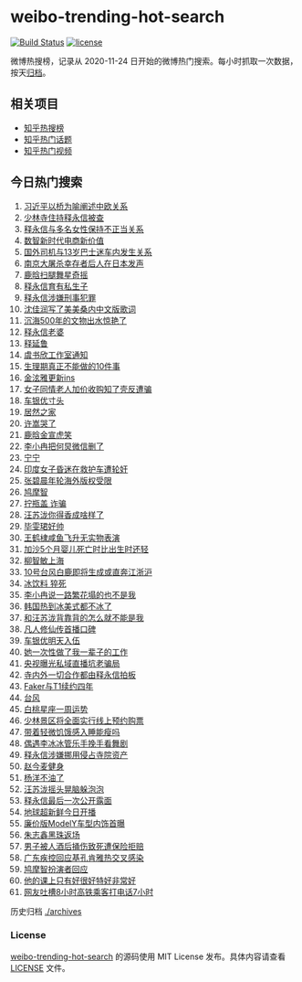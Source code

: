 # weibo-trending-hot-search

[![Build Status](https://github.com/justjavac/weibo-trending-hot-search/workflows/ci/badge.svg?branch=master)](https://github.com/justjavac/weibo-trending-hot-search/actions)
[![license](https://img.shields.io/github/license/justjavac/weibo-trending-hot-search)](https://github.com/justjavac/weibo-trending-hot-search/blob/master/LICENSE)

微博热搜榜，记录从 2020-11-24 日开始的微博热门搜索。每小时抓取一次数据，按天[归档](./archives)。

## 相关项目

- [知乎热搜榜](https://github.com/justjavac/zhihu-trending-top-search)
- [知乎热门话题](https://github.com/justjavac/zhihu-trending-hot-questions)
- [知乎热门视频](https://github.com/justjavac/zhihu-trending-hot-video)

## 今日热门搜索

<!-- BEGIN -->
<!-- 最后更新时间 Mon Jul 28 2025 03:17:31 GMT+0800 (China Standard Time) -->

1. [习近平以桥为喻阐述中欧关系](https://s.weibo.com//weibo?q=%23%E4%B9%A0%E8%BF%91%E5%B9%B3%E4%BB%A5%E6%A1%A5%E4%B8%BA%E5%96%BB%E9%98%90%E8%BF%B0%E4%B8%AD%E6%AC%A7%E5%85%B3%E7%B3%BB%23&Refer=new_time)
1. [少林寺住持释永信被查](https://s.weibo.com//weibo?q=%23%E5%B0%91%E6%9E%97%E5%AF%BA%E4%BD%8F%E6%8C%81%E9%87%8A%E6%B0%B8%E4%BF%A1%E8%A2%AB%E6%9F%A5%23&t=31&band_rank=1&Refer=top)
1. [释永信与多名女性保持不正当关系](https://s.weibo.com//weibo?q=%23%E9%87%8A%E6%B0%B8%E4%BF%A1%E4%B8%8E%E5%A4%9A%E5%90%8D%E5%A5%B3%E6%80%A7%E4%BF%9D%E6%8C%81%E4%B8%8D%E6%AD%A3%E5%BD%93%E5%85%B3%E7%B3%BB%23&t=31&band_rank=2&Refer=top)
1. [数智新时代电商新价值](https://s.weibo.com//weibo?q=%23%E6%95%B0%E6%99%BA%E6%96%B0%E6%97%B6%E4%BB%A3%E7%94%B5%E5%95%86%E6%96%B0%E4%BB%B7%E5%80%BC%23&t=31&band_rank=3&Refer=top)
1. [国外司机与13岁巴士迷车内发生关系](https://s.weibo.com//weibo?q=%23%E5%9B%BD%E5%A4%96%E5%8F%B8%E6%9C%BA%E4%B8%8E13%E5%B2%81%E5%B7%B4%E5%A3%AB%E8%BF%B7%E8%BD%A6%E5%86%85%E5%8F%91%E7%94%9F%E5%85%B3%E7%B3%BB%23&t=31&band_rank=4&Refer=top)
1. [南京大屠杀幸存者后人在日本发声](https://s.weibo.com//weibo?q=%23%E5%8D%97%E4%BA%AC%E5%A4%A7%E5%B1%A0%E6%9D%80%E5%B9%B8%E5%AD%98%E8%80%85%E5%90%8E%E4%BA%BA%E5%9C%A8%E6%97%A5%E6%9C%AC%E5%8F%91%E5%A3%B0%23&t=31&band_rank=50&Refer=top)
1. [鹿晗扫腿舞星奇摇](https://s.weibo.com//weibo?q=%23%E9%B9%BF%E6%99%97%E6%89%AB%E8%85%BF%E8%88%9E%E6%98%9F%E5%A5%87%E6%91%87%23&t=31&band_rank=15&Refer=top)
1. [释永信育有私生子](https://s.weibo.com//weibo?q=%23%E9%87%8A%E6%B0%B8%E4%BF%A1%E8%82%B2%E6%9C%89%E7%A7%81%E7%94%9F%E5%AD%90%23&t=31&band_rank=7&Refer=top)
1. [释永信涉嫌刑事犯罪](https://s.weibo.com//weibo?q=%23%E9%87%8A%E6%B0%B8%E4%BF%A1%E6%B6%89%E5%AB%8C%E5%88%91%E4%BA%8B%E7%8A%AF%E7%BD%AA%23&t=31&band_rank=16&Refer=top)
1. [沈佳润写了美美桑内中文版歌词](https://s.weibo.com//weibo?q=%E6%B2%88%E4%BD%B3%E6%B6%A6%E5%86%99%E4%BA%86%E7%BE%8E%E7%BE%8E%E6%A1%91%E5%86%85%E4%B8%AD%E6%96%87%E7%89%88%E6%AD%8C%E8%AF%8D&t=31&band_rank=8&Refer=top)
1. [沉海500年的文物出水惊艳了](https://s.weibo.com//weibo?q=%23%E6%B2%89%E6%B5%B7500%E5%B9%B4%E7%9A%84%E6%96%87%E7%89%A9%E5%87%BA%E6%B0%B4%E6%83%8A%E8%89%B3%E4%BA%86%23&t=31&band_rank=10&Refer=top)
1. [释永信老婆](https://s.weibo.com//weibo?q=%E9%87%8A%E6%B0%B8%E4%BF%A1%E8%80%81%E5%A9%86&t=31&band_rank=11&Refer=top)
1. [释延鲁](https://s.weibo.com//weibo?q=%E9%87%8A%E5%BB%B6%E9%B2%81&t=31&band_rank=12&Refer=top)
1. [虞书欣工作室通知](https://s.weibo.com//weibo?q=%23%E8%99%9E%E4%B9%A6%E6%AC%A3%E5%B7%A5%E4%BD%9C%E5%AE%A4%E9%80%9A%E7%9F%A5%23&t=31&band_rank=26&Refer=top)
1. [生理期真正不能做的10件事](https://s.weibo.com//weibo?q=%23%E7%94%9F%E7%90%86%E6%9C%9F%E7%9C%9F%E6%AD%A3%E4%B8%8D%E8%83%BD%E5%81%9A%E7%9A%8410%E4%BB%B6%E4%BA%8B%23&t=31&band_rank=13&Refer=top)
1. [金泫雅更新ins](https://s.weibo.com//weibo?q=%23%E9%87%91%E6%B3%AB%E9%9B%85%E6%9B%B4%E6%96%B0ins%23&t=31&band_rank=24&Refer=top)
1. [女子同情老人加价收购知了壳反遭骗](https://s.weibo.com//weibo?q=%23%E5%A5%B3%E5%AD%90%E5%90%8C%E6%83%85%E8%80%81%E4%BA%BA%E5%8A%A0%E4%BB%B7%E6%94%B6%E8%B4%AD%E7%9F%A5%E4%BA%86%E5%A3%B3%E5%8F%8D%E9%81%AD%E9%AA%97%23&t=31&band_rank=20&Refer=top)
1. [车银优寸头](https://s.weibo.com//weibo?q=%23%E8%BD%A6%E9%93%B6%E4%BC%98%E5%AF%B8%E5%A4%B4%23&t=31&band_rank=14&Refer=top)
1. [居然之家](https://s.weibo.com//weibo?q=%E5%B1%85%E7%84%B6%E4%B9%8B%E5%AE%B6&t=31&band_rank=18&Refer=top)
1. [许嵩哭了](https://s.weibo.com//weibo?q=%E8%AE%B8%E5%B5%A9%E5%93%AD%E4%BA%86&t=31&band_rank=19&Refer=top)
1. [鹿晗金宣虎笑](https://s.weibo.com//weibo?q=%23%E9%B9%BF%E6%99%97%E9%87%91%E5%AE%A3%E8%99%8E%E7%AC%91%23&t=31&band_rank=6&Refer=top)
1. [李小冉把何炅微信删了](https://s.weibo.com//weibo?q=%E6%9D%8E%E5%B0%8F%E5%86%89%E6%8A%8A%E4%BD%95%E7%82%85%E5%BE%AE%E4%BF%A1%E5%88%A0%E4%BA%86&t=31&band_rank=22&Refer=top)
1. [宁宁](https://s.weibo.com//weibo?q=%E5%AE%81%E5%AE%81&t=31&band_rank=21&Refer=top)
1. [印度女子昏迷在救护车遭轮奸](https://s.weibo.com//weibo?q=%23%E5%8D%B0%E5%BA%A6%E5%A5%B3%E5%AD%90%E6%98%8F%E8%BF%B7%E5%9C%A8%E6%95%91%E6%8A%A4%E8%BD%A6%E9%81%AD%E8%BD%AE%E5%A5%B8%23&t=31&band_rank=23&Refer=top)
1. [张碧晨年轮海外版权受限](https://s.weibo.com//weibo?q=%23%E5%BC%A0%E7%A2%A7%E6%99%A8%E5%B9%B4%E8%BD%AE%E6%B5%B7%E5%A4%96%E7%89%88%E6%9D%83%E5%8F%97%E9%99%90%23&t=31&band_rank=33&Refer=top)
1. [鸠摩智](https://s.weibo.com//weibo?q=%E9%B8%A0%E6%91%A9%E6%99%BA&t=31&band_rank=49&Refer=top)
1. [拧瓶盖 诈骗](https://s.weibo.com//weibo?q=%E6%8B%A7%E7%93%B6%E7%9B%96%20%E8%AF%88%E9%AA%97&t=31&band_rank=26&Refer=top)
1. [汪苏泷你得香成啥样了](https://s.weibo.com//weibo?q=%E6%B1%AA%E8%8B%8F%E6%B3%B7%E4%BD%A0%E5%BE%97%E9%A6%99%E6%88%90%E5%95%A5%E6%A0%B7%E4%BA%86&t=31&band_rank=27&Refer=top)
1. [毕雯珺好帅](https://s.weibo.com//weibo?q=%E6%AF%95%E9%9B%AF%E7%8F%BA%E5%A5%BD%E5%B8%85&t=31&band_rank=42&Refer=top)
1. [王鹤棣咸鱼飞升无实物表演](https://s.weibo.com//weibo?q=%23%E7%8E%8B%E9%B9%A4%E6%A3%A3%E5%92%B8%E9%B1%BC%E9%A3%9E%E5%8D%87%E6%97%A0%E5%AE%9E%E7%89%A9%E8%A1%A8%E6%BC%94%23&t=31&band_rank=37&Refer=top)
1. [加沙5个月婴儿死亡时比出生时还轻](https://s.weibo.com//weibo?q=%23%E5%8A%A0%E6%B2%995%E4%B8%AA%E6%9C%88%E5%A9%B4%E5%84%BF%E6%AD%BB%E4%BA%A1%E6%97%B6%E6%AF%94%E5%87%BA%E7%94%9F%E6%97%B6%E8%BF%98%E8%BD%BB%23&t=31&band_rank=9&Refer=top)
1. [柳智敏上海](https://s.weibo.com//weibo?q=%E6%9F%B3%E6%99%BA%E6%95%8F%E4%B8%8A%E6%B5%B7&t=31&band_rank=25&Refer=top)
1. [10号台风白鹿即将生成或直奔江浙沪](https://s.weibo.com//weibo?q=%2310%E5%8F%B7%E5%8F%B0%E9%A3%8E%E7%99%BD%E9%B9%BF%E5%8D%B3%E5%B0%86%E7%94%9F%E6%88%90%E6%88%96%E7%9B%B4%E5%A5%94%E6%B1%9F%E6%B5%99%E6%B2%AA%23&t=31&band_rank=39&Refer=top)
1. [冰饮料 猝死](https://s.weibo.com//weibo?q=%E5%86%B0%E9%A5%AE%E6%96%99%20%E7%8C%9D%E6%AD%BB&t=31&band_rank=17&Refer=top)
1. [李小冉说一路繁花塌的也不是我](https://s.weibo.com//weibo?q=%23%E6%9D%8E%E5%B0%8F%E5%86%89%E8%AF%B4%E4%B8%80%E8%B7%AF%E7%B9%81%E8%8A%B1%E5%A1%8C%E7%9A%84%E4%B9%9F%E4%B8%8D%E6%98%AF%E6%88%91%23&t=31&band_rank=36&Refer=top)
1. [韩国热到冰美式都不冰了](https://s.weibo.com//weibo?q=%23%E9%9F%A9%E5%9B%BD%E7%83%AD%E5%88%B0%E5%86%B0%E7%BE%8E%E5%BC%8F%E9%83%BD%E4%B8%8D%E5%86%B0%E4%BA%86%23&t=31&band_rank=40&Refer=top)
1. [和汪苏泷背靠背的怎么就不能是我](https://s.weibo.com//weibo?q=%E5%92%8C%E6%B1%AA%E8%8B%8F%E6%B3%B7%E8%83%8C%E9%9D%A0%E8%83%8C%E7%9A%84%E6%80%8E%E4%B9%88%E5%B0%B1%E4%B8%8D%E8%83%BD%E6%98%AF%E6%88%91&t=31&band_rank=36&Refer=top)
1. [凡人修仙传首播口碑](https://s.weibo.com//weibo?q=%E5%87%A1%E4%BA%BA%E4%BF%AE%E4%BB%99%E4%BC%A0%E9%A6%96%E6%92%AD%E5%8F%A3%E7%A2%91&t=31&band_rank=29&Refer=top)
1. [车银优明天入伍](https://s.weibo.com//weibo?q=%23%E8%BD%A6%E9%93%B6%E4%BC%98%E6%98%8E%E5%A4%A9%E5%85%A5%E4%BC%8D%23&t=31&band_rank=38&Refer=top)
1. [她一次性做了我一辈子的工作](https://s.weibo.com//weibo?q=%E5%A5%B9%E4%B8%80%E6%AC%A1%E6%80%A7%E5%81%9A%E4%BA%86%E6%88%91%E4%B8%80%E8%BE%88%E5%AD%90%E7%9A%84%E5%B7%A5%E4%BD%9C&t=31&band_rank=27&Refer=top)
1. [央视曝光私域直播坑老骗局](https://s.weibo.com//weibo?q=%23%E5%A4%AE%E8%A7%86%E6%9B%9D%E5%85%89%E7%A7%81%E5%9F%9F%E7%9B%B4%E6%92%AD%E5%9D%91%E8%80%81%E9%AA%97%E5%B1%80%23&t=31&band_rank=32&Refer=top)
1. [寺内外一切合作都由释永信拍板](https://s.weibo.com//weibo?q=%23%E5%AF%BA%E5%86%85%E5%A4%96%E4%B8%80%E5%88%87%E5%90%88%E4%BD%9C%E9%83%BD%E7%94%B1%E9%87%8A%E6%B0%B8%E4%BF%A1%E6%8B%8D%E6%9D%BF%23&t=31&band_rank=41&Refer=top)
1. [Faker与T1续约四年](https://s.weibo.com//weibo?q=%23Faker%E4%B8%8ET1%E7%BB%AD%E7%BA%A6%E5%9B%9B%E5%B9%B4%23&t=31&band_rank=47&Refer=top)
1. [台风](https://s.weibo.com//weibo?q=%E5%8F%B0%E9%A3%8E&t=31&band_rank=44&Refer=top)
1. [白桃星座一周运势](https://s.weibo.com//weibo?q=%E7%99%BD%E6%A1%83%E6%98%9F%E5%BA%A7%E4%B8%80%E5%91%A8%E8%BF%90%E5%8A%BF&t=31&band_rank=28&Refer=top)
1. [少林景区将全面实行线上预约购票](https://s.weibo.com//weibo?q=%23%E5%B0%91%E6%9E%97%E6%99%AF%E5%8C%BA%E5%B0%86%E5%85%A8%E9%9D%A2%E5%AE%9E%E8%A1%8C%E7%BA%BF%E4%B8%8A%E9%A2%84%E7%BA%A6%E8%B4%AD%E7%A5%A8%23&t=31&band_rank=10&Refer=top)
1. [带着轻微饥饿感入睡能瘦吗](https://s.weibo.com//weibo?q=%23%E5%B8%A6%E7%9D%80%E8%BD%BB%E5%BE%AE%E9%A5%A5%E9%A5%BF%E6%84%9F%E5%85%A5%E7%9D%A1%E8%83%BD%E7%98%A6%E5%90%97%23&t=31&band_rank=46&Refer=top)
1. [偶遇李冰冰管乐手挽手看舞剧](https://s.weibo.com//weibo?q=%E5%81%B6%E9%81%87%E6%9D%8E%E5%86%B0%E5%86%B0%E7%AE%A1%E4%B9%90%E6%89%8B%E6%8C%BD%E6%89%8B%E7%9C%8B%E8%88%9E%E5%89%A7&t=31&band_rank=35&Refer=top)
1. [释永信涉嫌挪用侵占寺院资产](https://s.weibo.com//weibo?q=%23%E9%87%8A%E6%B0%B8%E4%BF%A1%E6%B6%89%E5%AB%8C%E6%8C%AA%E7%94%A8%E4%BE%B5%E5%8D%A0%E5%AF%BA%E9%99%A2%E8%B5%84%E4%BA%A7%23&t=31&band_rank=31&Refer=top)
1. [赵今麦健身](https://s.weibo.com//weibo?q=%23%E8%B5%B5%E4%BB%8A%E9%BA%A6%E5%81%A5%E8%BA%AB%23&t=31&band_rank=34&Refer=top)
1. [杨洋不油了](https://s.weibo.com//weibo?q=%E6%9D%A8%E6%B4%8B%E4%B8%8D%E6%B2%B9%E4%BA%86&t=31&band_rank=45&Refer=top)
1. [汪苏泷摇头晃脑躲泡泡](https://s.weibo.com//weibo?q=%E6%B1%AA%E8%8B%8F%E6%B3%B7%E6%91%87%E5%A4%B4%E6%99%83%E8%84%91%E8%BA%B2%E6%B3%A1%E6%B3%A1&t=31&band_rank=36&Refer=top)
1. [释永信最后一次公开露面](https://s.weibo.com//weibo?q=%23%E9%87%8A%E6%B0%B8%E4%BF%A1%E6%9C%80%E5%90%8E%E4%B8%80%E6%AC%A1%E5%85%AC%E5%BC%80%E9%9C%B2%E9%9D%A2%23&t=31&band_rank=48&Refer=top)
1. [地球超新鲜今日开播](https://s.weibo.com//weibo?q=%23%E5%9C%B0%E7%90%83%E8%B6%85%E6%96%B0%E9%B2%9C%E4%BB%8A%E6%97%A5%E5%BC%80%E6%92%AD%23&t=31&band_rank=49&Refer=top)
1. [廉价版ModelY车型内饰首曝](https://s.weibo.com//weibo?q=%23%E5%BB%89%E4%BB%B7%E7%89%88ModelY%E8%BD%A6%E5%9E%8B%E5%86%85%E9%A5%B0%E9%A6%96%E6%9B%9D%23&t=31&band_rank=43&Refer=top)
1. [朱志鑫黑珠返场](https://s.weibo.com//weibo?q=%23%E6%9C%B1%E5%BF%97%E9%91%AB%E9%BB%91%E7%8F%A0%E8%BF%94%E5%9C%BA%23&t=31&band_rank=42&Refer=top)
1. [男子被人酒后捅伤致死遭保险拒赔](https://s.weibo.com//weibo?q=%23%E7%94%B7%E5%AD%90%E8%A2%AB%E4%BA%BA%E9%85%92%E5%90%8E%E6%8D%85%E4%BC%A4%E8%87%B4%E6%AD%BB%E9%81%AD%E4%BF%9D%E9%99%A9%E6%8B%92%E8%B5%94%23&t=31&band_rank=30&Refer=top)
1. [广东疾控回应基孔肯雅热交叉感染](https://s.weibo.com//weibo?q=%23%E5%B9%BF%E4%B8%9C%E7%96%BE%E6%8E%A7%E5%9B%9E%E5%BA%94%E5%9F%BA%E5%AD%94%E8%82%AF%E9%9B%85%E7%83%AD%E4%BA%A4%E5%8F%89%E6%84%9F%E6%9F%93%23&t=31&band_rank=49&Refer=top)
1. [鸠摩智扮演者回应](https://s.weibo.com//weibo?q=%23%E9%B8%A0%E6%91%A9%E6%99%BA%E6%89%AE%E6%BC%94%E8%80%85%E5%9B%9E%E5%BA%94%23&t=31&band_rank=5&Refer=top)
1. [他的课上只有好很好特好非常好](https://s.weibo.com//weibo?q=%23%E4%BB%96%E7%9A%84%E8%AF%BE%E4%B8%8A%E5%8F%AA%E6%9C%89%E5%A5%BD%E5%BE%88%E5%A5%BD%E7%89%B9%E5%A5%BD%E9%9D%9E%E5%B8%B8%E5%A5%BD%23&t=31&band_rank=46&Refer=top)
1. [网友吐槽8小时高铁乘客打电话7小时](https://s.weibo.com//weibo?q=%23%E7%BD%91%E5%8F%8B%E5%90%90%E6%A7%BD8%E5%B0%8F%E6%97%B6%E9%AB%98%E9%93%81%E4%B9%98%E5%AE%A2%E6%89%93%E7%94%B5%E8%AF%9D7%E5%B0%8F%E6%97%B6%23&t=31&band_rank=48&Refer=top)

<!-- END -->

历史归档 [./archives](./archives)

### License

[weibo-trending-hot-search](https://github.com/justjavac/weibo-trending-hot-search) 的源码使用 MIT License
发布。具体内容请查看 [LICENSE](./LICENSE) 文件。
